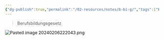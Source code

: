 ```yaml
---
{"dg-publish":true,"permalink":"/02-resources/notes/b-bi-g/","tags":["BBiG"]}
---
```


>Berufsbildungsgesetz

![Pasted image 20240206222043.png](/img/user/02%20-%20RESOURCES/Files/IMG/Pasted%20image%2020240206222043.png)